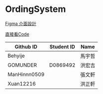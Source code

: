 # OrdingSystem

[Figma 介面設計](https://www.figma.com/file/B6aUOQlNMrVKb6mlKR5tki/Untitled?node-id=0%3A1)

[直接看Code](https://github.com/Xuan12216/OrdingSystem/tree/master/app/src/main/java/com/example/foodordering)

| Github ID | Student ID | Name |
| --- | --- | --- |
| Behyije |  | 馬宇哲
| GOMUNDER | D0869492 | 洪宏吉 |
| ManHinnn0509 |  | 張文軒 |
| Xuan12216 |  | 洪正軒 |
